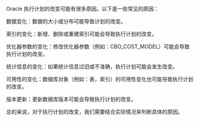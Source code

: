 Oracle 执行计划的改变可能有很多原因。以下是一些常见的原因：

数据变化：数据的大小或分布可能导致计划的改变。

索引的变化：新增、删除或重建索引可能会导致执行计划的改变。

优化器参数的变化：修改优化器参数（例如：CBO_COST_MODEL）可能会导致执行计划的改变。

统计信息的变化：如果统计信息过旧或不准确，执行计划可能会发生改变。

可用性的变化：数据库对象（例如：表，索引）的可用性变化也可能导致执行计划的改变。

版本更新：更新数据库版本可能会导致执行计划的改变。

总的来说，对于执行计划的改变，我们需要结合实际情况来判断具体的原因。